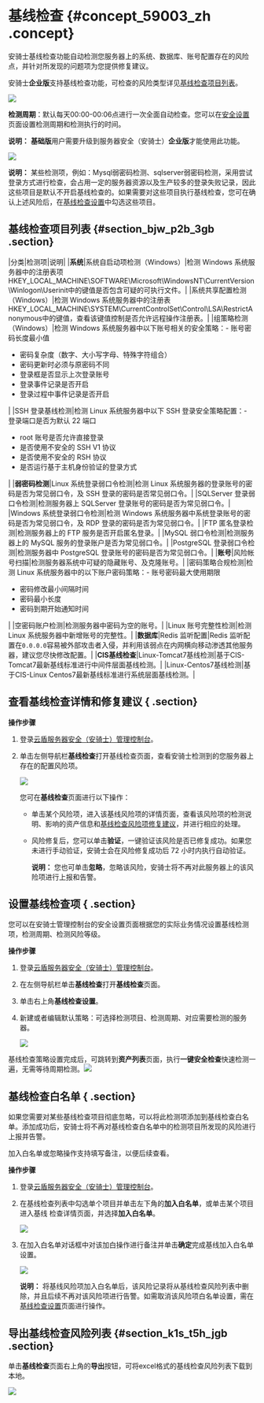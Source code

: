 # 基线检查 {#concept_59003_zh .concept}

安骑士基线检查功能自动检测您服务器上的系统、数据库、账号配置存在的风险点，并针对所发现的问题项为您提供修复建议。

安骑士**企业版**支持基线检查功能，可检查的风险类型详见[基线检查项目列表](intl.zh-CN/用户指南/安全预防/基线检查.md#table_hnx_dfb_3gb)。

![](http://static-aliyun-doc.oss-cn-hangzhou.aliyuncs.com/assets/img/81996/154747982935643_zh-CN.png)

**检测周期**：默认每天00:00-00:06点进行一次全面自动检查。您可以在[安全设置](intl.zh-CN/用户指南/设置/告警配置.md#)页面设置检测周期和检测执行的时间。

**说明：** **基础版**用户需要升级到服务器安全（安骑士）**企业版**才能使用此功能。

![](http://static-aliyun-doc.oss-cn-hangzhou.aliyuncs.com/assets/img/81996/154747982936202_zh-CN.png)

**说明：** 某些检测项，例如：Mysql弱密码检测、sqlserver弱密码检测，采用尝试登录方式进行检查，会占用一定的服务器资源以及生产较多的登录失败记录，因此这些项目是默认不开启基线检查的。如果需要对这些项目执行基线检查，您可在确认上述风险后，在[基线检查设置](intl.zh-CN/用户指南/安全预防/基线检查.md#ol_elk_tgb_3gb)中勾选这些项目。

## 基线检查项目列表 {#section_bjw_p2b_3gb .section}

|分类|检测项|说明|
|**系统**|系统自启动项检测（Windows）|检测 Windows 系统服务器中的注册表项HKEY\_LOCAL\_MACHINE\\SOFTWARE\\Microsoft\\WindowsNT\\CurrentVersion\\Winlogon\\Userinit中的键值是否包含可疑的可执行文件。|
|系统共享配置检测（Windows）|检测 Windows 系统服务器中的注册表HKEY\_LOCAL\_MACHINE\\SYSTEM\\CurrentControlSet\\Control\\LSA\\RestrictAnonymous中的键值，查看该键值控制是否允许远程操作注册表。|
|组策略检测（Windows）|检测 Windows 系统服务器中以下账号相关的安全策略：-   账号密码长度最小值
-   密码复杂度（数字、大小写字母、特殊字符组合）
-   密码更新时必须与原密码不同
-   登录框是否显示上次登录账号
-   登录事件记录是否开启
-   登录过程中事件记录是否开启

|
|SSH 登录基线检测|检测 Linux 系统服务器中以下 SSH 登录安全策略配置：-   登录端口是否为默认 22 端口
-   root 账号是否允许直接登录
-   是否使用不安全的 SSH V1 协议
-   是否使用不安全的 RSH 协议
-   是否运行基于主机身份验证的登录方式

|
|**弱密码检测**|Linux 系统登录弱口令检测|检测 Linux 系统服务器的登录账号的密码是否为常见弱口令，及 SSH 登录的密码是否常见弱口令。|
|SQLServer 登录弱口令检测|检测服务器上 SQLServer 登录账号的密码是否为常见弱口令。|
|Windows 系统登录弱口令检测|检测 Windows 系统服务器中系统登录账号的密码是否为常见弱口令，及 RDP 登录的密码是否为常见弱口令。|
|FTP 匿名登录检测|检测服务器上的 FTP 服务是否开启匿名登录。|
|MySQL 弱口令检测|检测服务器上的 MySQL 服务的登录账户是否为常见弱口令。|
|PostgreSQL 登录弱口令检测|检测服务器中 PostgreSQL 登录账号的密码是否为常见弱口令。|
|**账号**|风险帐号扫描|检测服务器系统中可疑的隐藏账号、及克隆账号。|
|密码策略合规检测|检测 Linux 系统服务器中的以下账户密码策略：-   账号密码最大使用期限
-   密码修改最小间隔时间
-   密码最小长度
-   密码到期开始通知时间

|
|空密码账户检测|检测服务器中密码为空的账号。|
|Linux 账号完整性检测|检测 Linux 系统服务器中新增账号的完整性。|
|**数据库**|Redis 监听配置|Redis 监听配置在`0.0.0.0`容易被外部攻击者入侵，并利用该弱点在内网横向移动渗透其他服务器，建议您尽快修改配置。|
|**CIS基线检查**|Linux-Tomcat7基线检测|基于CIS-Tomcat7最新基线标准进行中间件层面基线检测。|
|Linux-Centos7基线检测|基于CIS-Linux Centos7最新基线标准进行系统层面基线检测。|

## 查看基线检查详情和修复建议 { .section}

**操作步骤**

1.  登录[云盾服务器安全（安骑士）管理控制台](https://yundun.console.aliyun.com/?p=aqs#/)。
2.  单击左侧导航栏**基线检查**打开基线检查页面，查看安骑士检测到的您服务器上存在的配置风险项。

    ![](http://static-aliyun-doc.oss-cn-hangzhou.aliyuncs.com/assets/img/81996/154747982936205_zh-CN.png)

    您可在**基线检查**页面进行以下操作：

    -   单击某个风险项，进入该基线风险项的详情页面，查看该风险项的检测说明、影响的资产信息和[基线检查风险项修复建议](../../../../../intl.zh-CN/常见问题/常见问题隐藏目录/基线检查风险项修复建议.md#)，并进行相应的处理。
    -   风险修复后，您可以单击**验证**，一键验证该风险是否已修复成功。如果您未进行手动验证，安骑士会在风险修复成功后 72 小时内执行自动验证。

        **说明：** 您也可单击**忽略**，忽略该风险，安骑士将不再对此服务器上的该风险项进行上报和告警。


## 设置基线检查项 { .section}

您可以在安骑士管理控制台的安全设置页面根据您的实际业务情况设置基线检测项，检测周期、检测风险等级。

**操作步骤**

1.  登录[云盾服务器安全（安骑士）管理控制台](https://yundun.console.aliyun.com/?p=aqs#/)。
2.  在左侧导航栏单击**基线检查**打开**基线检查**页面。
3.  单击右上角**基线检查设置**。
4.  新建或者编辑默认策略：可选择检测项目、检测周期、对应需要检测的服务器。

    ![](http://static-aliyun-doc.oss-cn-hangzhou.aliyuncs.com/assets/img/81996/154747982935646_zh-CN.png)


基线检查策略设置完成后，可跳转到**资产列表**页面，执行**一键安全检查**快速检测一遍，无需等待周期检测。![](http://static-aliyun-doc.oss-cn-hangzhou.aliyuncs.com/assets/img/81996/154747983036206_zh-CN.png) 

## 基线检查白名单 { .section}

如果您需要对某些基线检查项目彻底忽略，可以将此检测项添加到基线检查白名单。添加成功后，安骑士将不再对基线检查白名单中的检测项目所发现的风险进行上报并告警。

加入白名单或忽略操作支持填写备注，以便后续查看。

**操作步骤**

1.  登录[云盾服务器安全（安骑士）管理控制台](https://yundun.console.aliyun.com/?p=aqs#/)。
2.  在基线检查列表中勾选单个项目并单击左下角的**加入白名单**，或单击某个项目进入基线 检查详情页面，并选择**加入白名单**。

    ![](http://static-aliyun-doc.oss-cn-hangzhou.aliyuncs.com/assets/img/81996/154747983035648_zh-CN.png)

3.  在加入白名单对话框中对该加白操作进行备注并单击**确定**完成基线加入白名单设置。

    ![](http://static-aliyun-doc.oss-cn-hangzhou.aliyuncs.com/assets/img/81996/154747983036203_zh-CN.png)

    **说明：** 将基线风险项加入白名单后，该风险记录将从基线检查风险列表中删除，并且后续不再对该风险项进行告警。如需取消该风险项白名单设置，需在[基线检查设置](intl.zh-CN/用户指南/安全预防/基线检查.md#ol_elk_tgb_3gb)页面进行操作。


## 导出基线检查风险列表 {#section_k1s_t5h_jgb .section}

单击**基线检查**页面右上角的**导出**按钮，可将excel格式的基线检查风险列表下载到本地。

![](http://static-aliyun-doc.oss-cn-hangzhou.aliyuncs.com/assets/img/81996/154747983036204_zh-CN.png)

